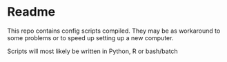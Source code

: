 # Readme

This repo contains config scripts compiled. They may be as workaround to some problems or to speed up setting up a new computer. 

Scripts will most likely be written in Python, R or bash/batch
